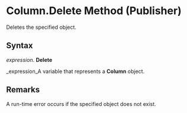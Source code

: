 
# Column.Delete Method (Publisher)

Deletes the specified object.


## Syntax

 _expression_. **Delete**

 _expression_A variable that represents a  **Column** object.


## Remarks

A run-time error occurs if the specified object does not exist.

